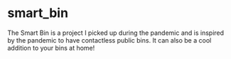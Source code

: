 # smart_bin
 The Smart Bin is a project I picked up during the pandemic and is inspired by the pandemic to have contactless public bins. It can also be a cool addition to your bins at home!
